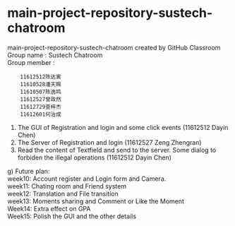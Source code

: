 # main-project-repository-sustech-chatroom
main-project-repository-sustech-chatroom created by GitHub Classroom   
Group name : Sustech Chatroom   
Group member :

		11612512陈达寅
		11610528潘天赐
		11610507陈逸鸣
		11612527曾政然
		11612729查梓杰
		11612601何治成
		
1. The GUI of Registration and login and some click events (11612512 Dayin Chen)   
2. The Server of Registration and login (11612527 Zeng Zhengran)   
3. Read the content of Textfield and send to the server. Some dialog to forbiden the illegal operations (11612512 Dayin Chen)   


g) Future plan:   
   week10: Account register and Login form and Camera.   
   week11: Chating room and Friend system   
   week12: Translation and File transition   
   week13: Moments sharing and Comment or Like the Moment   
   Week14: Extra effect on GPA   
   Week15: Polish the GUI and the other details   
